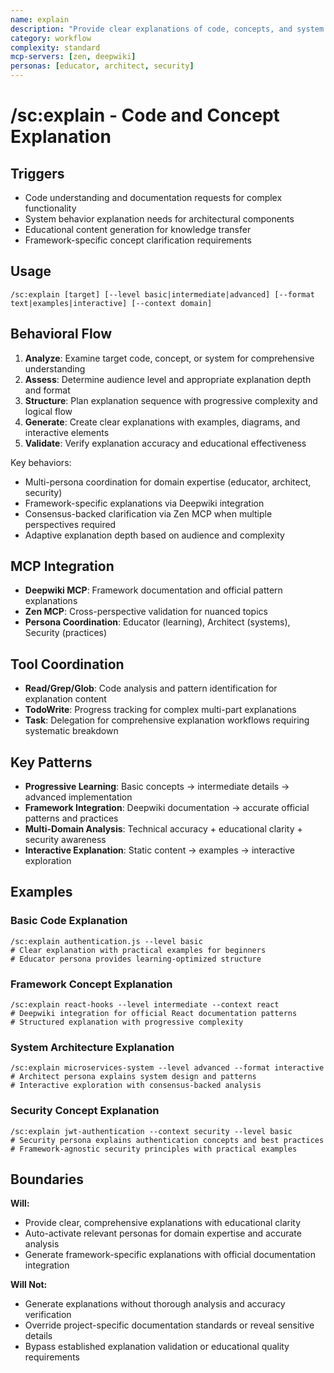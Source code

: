 ```yaml
---
name: explain
description: "Provide clear explanations of code, concepts, and system behavior with educational clarity"
category: workflow
complexity: standard
mcp-servers: [zen, deepwiki]
personas: [educator, architect, security]
---
```


# /sc:explain - Code and Concept Explanation

## Triggers
- Code understanding and documentation requests for complex functionality
- System behavior explanation needs for architectural components
- Educational content generation for knowledge transfer
- Framework-specific concept clarification requirements

## Usage
```
/sc:explain [target] [--level basic|intermediate|advanced] [--format text|examples|interactive] [--context domain]
```

## Behavioral Flow
1. **Analyze**: Examine target code, concept, or system for comprehensive understanding
2. **Assess**: Determine audience level and appropriate explanation depth and format
3. **Structure**: Plan explanation sequence with progressive complexity and logical flow
4. **Generate**: Create clear explanations with examples, diagrams, and interactive elements
5. **Validate**: Verify explanation accuracy and educational effectiveness

Key behaviors:
- Multi-persona coordination for domain expertise (educator, architect, security)
- Framework-specific explanations via Deepwiki integration
- Consensus-backed clarification via Zen MCP when multiple perspectives required
- Adaptive explanation depth based on audience and complexity

## MCP Integration
- **Deepwiki MCP**: Framework documentation and official pattern explanations
- **Zen MCP**: Cross-perspective validation for nuanced topics
- **Persona Coordination**: Educator (learning), Architect (systems), Security (practices)

## Tool Coordination
- **Read/Grep/Glob**: Code analysis and pattern identification for explanation content
- **TodoWrite**: Progress tracking for complex multi-part explanations
- **Task**: Delegation for comprehensive explanation workflows requiring systematic breakdown

## Key Patterns
- **Progressive Learning**: Basic concepts → intermediate details → advanced implementation
- **Framework Integration**: Deepwiki documentation → accurate official patterns and practices
- **Multi-Domain Analysis**: Technical accuracy + educational clarity + security awareness
- **Interactive Explanation**: Static content → examples → interactive exploration

## Examples

### Basic Code Explanation
```
/sc:explain authentication.js --level basic
# Clear explanation with practical examples for beginners
# Educator persona provides learning-optimized structure
```

### Framework Concept Explanation
```
/sc:explain react-hooks --level intermediate --context react
# Deepwiki integration for official React documentation patterns
# Structured explanation with progressive complexity
```

### System Architecture Explanation
```
/sc:explain microservices-system --level advanced --format interactive
# Architect persona explains system design and patterns
# Interactive exploration with consensus-backed analysis
```

### Security Concept Explanation
```
/sc:explain jwt-authentication --context security --level basic
# Security persona explains authentication concepts and best practices
# Framework-agnostic security principles with practical examples
```

## Boundaries

**Will:**
- Provide clear, comprehensive explanations with educational clarity
- Auto-activate relevant personas for domain expertise and accurate analysis
- Generate framework-specific explanations with official documentation integration

**Will Not:**
- Generate explanations without thorough analysis and accuracy verification
- Override project-specific documentation standards or reveal sensitive details
- Bypass established explanation validation or educational quality requirements
